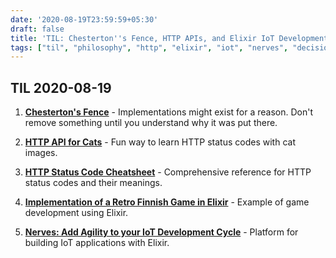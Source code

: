 ```yaml
---
date: '2020-08-19T23:59:59+05:30'
draft: false
title: 'TIL: Chesterton''s Fence, HTTP APIs, and Elixir IoT Development'
tags: ["til", "philosophy", "http", "elixir", "iot", "nerves", "decision-making"]
---
```


## TIL 2020-08-19

1. **[Chesterton's Fence](https://en.m.wikipedia.org/wiki/Wikipedia:Chesterton%27s_fence)** - Implementations might exist for a reason. Don't remove something until you understand why it was put there.

2. **[HTTP API for Cats](https://http.cat/)** - Fun way to learn HTTP status codes with cat images.

3. **[HTTP Status Code Cheatsheet](https://httpstatuses.com/)** - Comprehensive reference for HTTP status codes and their meanings.

4. **[Implementation of a Retro Finnish Game in Elixir](https://gitlab.com/Nicd/ex_speed_game/)** - Example of game development using Elixir.

5. **[Nerves: Add Agility to your IoT Development Cycle](https://www.nerves-project.org/)** - Platform for building IoT applications with Elixir.